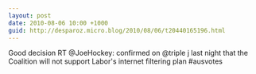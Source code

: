 ```yaml
---
layout: post
date: 2010-08-06 10:00 +1000
guid: http://desparoz.micro.blog/2010/08/06/t20440165196.html
---
```

Good decision RT @JoeHockey: confirmed on @triple j last night that the Coalition will not support Labor's internet filtering plan #ausvotes
